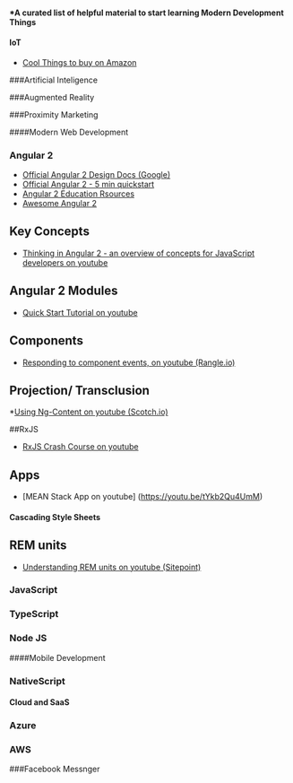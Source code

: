 #### *A curated list of helpful material to start learning Modern Development Things


#### IoT

* [Cool Things to buy on Amazon](https://www.youtube.com/watch?v=PdLBRPkZObA&sns=em)

###Artificial Inteligence

###Augmented Reality

###Proximity Marketing

####Modern Web Development

### Angular 2 
* [Official Angular 2 Design Docs (Google)](https://drive.google.com/drive/folders/0B7Ovm8bUYiUDR29iSkEyMk5pVUk)
* [Official Angular 2 - 5 min quickstart](https://angular.io/docs/js/latest/quickstart.html)
* [Angular 2 Education Rsources](https://github.com/timjacobi/angular2-education)
* [Awesome Angular 2](https://github.com/AngularClass/awesome-angular2)

## Key Concepts
* [Thinking in Angular 2 -  an overview of concepts for JavaScript developers on youtube](https://youtu.be/XlqoPpLMdwY)

## Angular 2 Modules
* [Quick Start Tutorial on youtube](https://youtu.be/L0XXoPqSphs)

## Components
* [Responding to component events, on youtube (Rangle.io)](https://angular-2-training-book.rangle.io/handout/components/app_structure/responding_to_component_events.html)

## Projection/ Transclusion
*[Using Ng-Content on youtube (Scotch.io) ](https://scotch.io/tutorials/angular-2-transclusion-using-ng-content)

##RxJS
* [RxJS Crash Course on youtube](https://youtu.be/ei7FsoXKPl0)

## Apps
* [MEAN Stack App on youtube] (https://youtu.be/tYkb2Qu4UmM)


#### Cascading Style Sheets

## REM units
* [Understanding REM units on youtube (Sitepoint)](https://www.sitepoint.com/understanding-and-using-rem-units-in-css/)

### JavaScript


### TypeScript


### Node JS


####Mobile Development

### NativeScript


#### Cloud and SaaS

### Azure

### AWS

###Facebook Messnger

